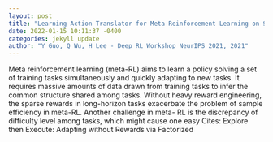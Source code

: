 ```yaml
--- 
layout: post 
title: "Learning Action Translator for Meta Reinforcement Learning on Sparse-Reward Tasks" 
date: 2022-01-15 10:11:37 -0400 
categories: jekyll update 
author: "Y Guo, Q Wu, H Lee - Deep RL Workshop NeurIPS 2021, 2021" 
--- 
```

Meta reinforcement learning (meta-RL) aims to learn a policy solving a set of training tasks simultaneously and quickly adapting to new tasks. It requires massive amounts of data drawn from training tasks to infer the common structure shared among tasks. Without heavy reward engineering, the sparse rewards in long-horizon tasks exacerbate the problem of sample efficiency in meta-RL. Another challenge in meta- RL is the discrepancy of difficulty level among tasks, which might cause one easy Cites: Explore then Execute: Adapting without Rewards via Factorized